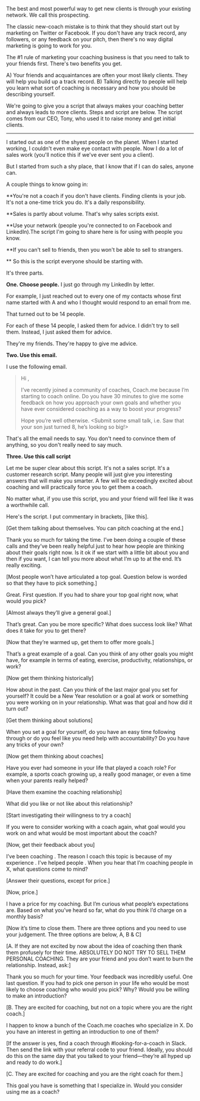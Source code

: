 The best and most powerful way to get new clients is through your existing network. We call this prospecting.

The classic new-coach mistake is to think that they should start out by marketing on Twitter or Facebook. If you don't have any track record, any followers, or any feedback on your pitch, then there's no way digital marketing is going to work for you.

The #1 rule of marketing your coaching business is that you need to talk to your friends first. There's two benefits you get. 

A) Your friends and acquaintances are often your most likely clients. They will help you build up a track record.
B) Talking directly to people will help you learn what sort of coaching is necessary and how you should be describing yourself.

We're going to give you a script that always makes your coaching better and always leads to more clients. Steps and script are below. The script comes from our CEO, Tony, who used it to raise money and get initial clients.

-----------

I started out as one of the shyest people on the planet. When I started working, I couldn't even make eye contact with people. Now I do a lot of sales work (you'll notice this if we've ever sent you a client).

But I started from such a shy place, that I know that if I can do sales, anyone can.

A couple things to know going in:

**You're not a coach if you don't have clients. Finding clients is your job. It's not a one-time trick you do. It's a daily responsibility.

**Sales is partly about volume. That's why sales scripts exist.

**Use your network (people you're connected to on Facebook and LinkedIn).The script I'm going to share here is for using with people you know. 

**If you can't sell to friends, then you won't be able to sell to strangers.

** So this is the script everyone should be starting with.

It's three parts.

**One. Choose people.**
I just go through my LinkedIn by letter.

For example, I just reached out to every one of my contacts whose first name started with A and who I thought would respond to an email from me.

That turned out to be 14 people.

For each of these 14 people, I asked them for advice. I didn't try to sell them. Instead, I just asked them for advice.

They're my friends. They're happy to give me advice.

**Two. Use this email.**

I use the following email.

> Hi <name>,
> 
> I’ve recently joined a community of coaches, Coach.me because I’m starting to coach <topic> online. Do you have 30 minutes to give me some feedback on how you approach your own goals and whether you have ever considered coaching as a way to  boost your progress?
>
> Hope you’re well otherwise. <Submit some small talk, i.e. Saw that your son just turned 8, he’s looking so big!>



That's all the email needs to say. You don't need to convince them of anything, so you don't really need to say much.

 
**Three. Use this call script**

Let me be super clear about this script. It's not a sales script. It's a customer research script. Many people will just give you interesting answers that will make you smarter. A few will be exceedingly excited about coaching and will practically force you to get them a coach.

No matter what, if you use this script, you and your friend will feel like it was a worthwhile call.

Here's the script. I put commentary in brackets, [like this].

 

[Get them talking about themselves. You can pitch coaching at the end.]

Thank you so much for taking the time. I’ve been doing a couple of these calls and they’ve been really helpful just to hear how people are thinking about their goals right now. Is it ok if we start with a little bit about you and then if you want, I can tell you more about what I’m up to at the end. It’s really exciting.

[Most people won’t have articulated a top goal. Question below is worded so that they have to pick something.]

Great. First question. If you had to share your top goal right now, what would you pick?

[Almost always they’ll give a general goal.]

That’s great. Can you be more specific? What does success look like? What does it take for you to get there?

[Now that they’re warmed up, get them to offer more goals.]

That’s a great example of a goal. Can you think of any other goals you might have, for example in terms of eating, exercise, productivity, relationships, or work?

[Now get them thinking historically]

How about in the past. Can you think of the last major goal you set for yourself? It could be a New Year resolution or a goal at work or something you were working on in your relationship. What was that goal and how did it turn out?

[Get them thinking about solutions]

When you set a goal for yourself, do you have an easy time following through or do you feel like you need help with accountability? Do you have any tricks of your own?

[Now get them thinking about coaches]

Have you ever had someone in your life that played a coach role? For example, a sports coach growing up, a really good manager, or even a time when your parents really helped?

[Have them examine the coaching relationship]

What did you like or not like about this relationship?

[Start investigating their willingness to try a coach]

If you were to consider working with a coach again, what goal would you work on and what would be most important about the coach?

[Now, get their feedback about you]

I’ve been coaching <topic>. The reason I coach this topic is because of my experience <share experience>. I’ve helped people <share a success story>. When you hear that I’m coaching people in X, what questions come to mind?

[Answer their questions, except for price.]

[Now, price.]

I have a price for my coaching. But I’m curious what people’s expectations are. Based on what you’ve heard so far, what do you think I’d charge on a monthly basis?

[Now it’s time to close them. There are three options and you need to use your judgement. The three options are below, A, B & C]

[A. If they are not excited by now about the idea of coaching then thank them profusely for their time. ABSOLUTELY DO NOT TRY TO SELL THEM PERSONAL COACHING. They are your friend and you don’t want to burn the relationship. Instead, ask:]

Thank you so much for your time. Your feedback was incredibly useful. One last question. If you had to pick one person in your life who would be most likely to choose coaching who would you pick? Why? Would you be willing to make an introduction?

[B. They are excited for coaching, but not on a topic where you are the right coach.]

I happen to know a bunch of the Coach.me coaches who specialize in X. Do you have an interest in getting an introduction to one of them?

[If the answer is yes, find a coach through #looking-for-a-coach in Slack. Then send the link with your referral code to your friend. Ideally, you should do this on the same day that you talked to your friend—they’re all hyped up and ready to do work.]

[C. They are excited for coaching and you are the right coach for them.]

This goal you have is something that I specialize in. Would you consider using me as a coach?
